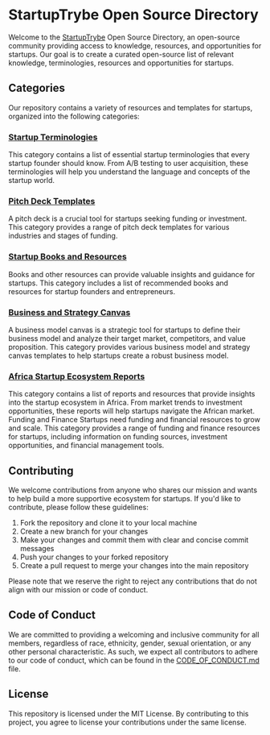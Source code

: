 # StartupTrybe Open Source Directory
Welcome to the [StartupTrybe](https://www.startuptrybe.org) Open Source Directory, an open-source community providing access to knowledge, resources, and opportunities for startups. Our goal is to create a curated open-source list of relevant knowledge, terminologies, resources and opportunities for startups.

## Categories
Our repository contains a variety of resources and templates for startups, organized into the following categories:
### [Startup Terminologies](#)
This category contains a list of essential startup terminologies that every startup founder should know. From A/B testing to user acquisition, these terminologies will help you understand the language and concepts of the startup world.
### [Pitch Deck Templates](#)
A pitch deck is a crucial tool for startups seeking funding or investment. This category provides a range of pitch deck templates for various industries and stages of funding.
### [Startup Books and Resources](#)
Books and other resources can provide valuable insights and guidance for startups. This category includes a list of recommended books and resources for startup founders and entrepreneurs.
### [Business and Strategy Canvas](#)
A business model canvas is a strategic tool for startups to define their business model and analyze their target market, competitors, and value proposition. This category provides various business model and strategy canvas templates to help startups create a robust business model.
### [Africa Startup Ecosystem Reports](#)
This category contains a list of reports and resources that provide insights into the startup ecosystem in Africa. From market trends to investment opportunities, these reports will help startups navigate the African market.
Funding and Finance
Startups need funding and financial resources to grow and scale. This category provides a range of funding and finance resources for startups, including information on funding sources, investment opportunities, and financial management tools.

## Contributing
We welcome contributions from anyone who shares our mission and wants to help build a more supportive ecosystem for startups. If you'd like to contribute, please follow these guidelines:
1. Fork the repository and clone it to your local machine
2. Create a new branch for your changes
3. Make your changes and commit them with clear and concise commit messages
4. Push your changes to your forked repository
5. Create a pull request to merge your changes into the main repository

Please note that we reserve the right to reject any contributions that do not align with our mission or code of conduct.

## Code of Conduct
We are committed to providing a welcoming and inclusive community for all members, regardless of race, ethnicity, gender, sexual orientation, or any other personal characteristic. As such, we expect all contributors to adhere to our code of conduct, which can be found in the [CODE_OF_CONDUCT.md](CODE_OF_CONDUCT.md) file.


## License
This repository is licensed under the MIT License. By contributing to this project, you agree to license your contributions under the same license.
